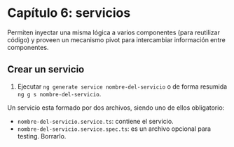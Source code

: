 # Capítulo 6: servicios

Permiten inyectar una misma lógica a varios componentes (para reutilizar código) y proveen un mecanismo pivot para intercambiar información entre componentes.

## Crear un servicio

1. Ejecutar `ng generate service nombre-del-servicio` o de forma resumida `ng g s nombre-del-servicio`.

Un servicio esta formado por dos archivos, siendo uno de ellos obligatorio:

- `nombre-del-servicio.service.ts`: contiene el servicio.
- `nombre-del-servicio.service.spec.ts`: es un archivo opcional para testing. Borrarlo.
